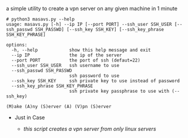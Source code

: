 a simple utility to create a vpn server on any given machine in 1 minute

```
# python3 masavs.py --help
usage: masavs.py [-h] --ip IP [--port PORT] --ssh_user SSH_USER [--ssh_passwd SSH_PASSWD] [--ssh_key SSH_KEY] [--ssh_key_phrase SSH_KEY_PHRASE]

options:
  -h, --help            show this help message and exit
  --ip IP               the ip of the server
  --port PORT           the port of ssh (defaut=22)
  --ssh_user SSH_USER   ssh username to use
  --ssh_passwd SSH_PASSWD
                        ssh password to use
  --ssh_key SSH_KEY     ssh private key to use instead of password
  --ssh_key_phrase SSH_KEY_PHRASE
                        ssh private key passphrase to use with (--ssh_key)

(M)ake (A)ny (S)erver (A) (V)pn (S)erver
```

- Just in Case

	- *this script creates a vpn server from only linux servers*